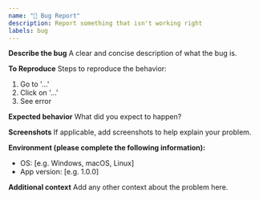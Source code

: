 ```yaml
---
name: "🐞 Bug Report"
description: Report something that isn't working right
labels: bug
---
```


**Describe the bug**
A clear and concise description of what the bug is.

**To Reproduce**
Steps to reproduce the behavior:
1. Go to '...'
2. Click on '...'
3. See error

**Expected behavior**
What did you expect to happen?

**Screenshots**
If applicable, add screenshots to help explain your problem.

**Environment (please complete the following information):**
- OS: [e.g. Windows, macOS, Linux]
- App version: [e.g. 1.0.0]

**Additional context**
Add any other context about the problem here. 